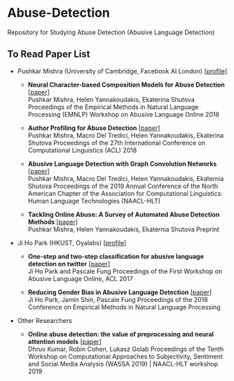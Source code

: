 # Abuse-Detection
Repository for Studying Abuse Detection (Abusive Language Detection)

## To Read Paper List

* Pushkar Mishra (University of Cambridge, Facebook AI London) [[profile]](https://scholar.google.com/citations?user=bVcZ1qkAAAAJ&hl=en)
  - **Neural Character-based Composition Models for Abuse Detection** [[paper]](https://www.aclweb.org/anthology/W18-5101.pdf)<br>
  Pushkar Mishra, Helen Yannakoudakis, Ekaterina Shutova<br>
  Proceedings of the Empirical Methods in Natural Language Processing (EMNLP) Workshop on Abusive Language Online 2018

  - **Author Profiling for Abuse Detection** [[paper]](https://www.aclweb.org/anthology/C18-1093.pdf)<br>
  Pushkar Mishra, Macro Del Tredici, Helen Yannakoudakis, Ekaterina Shutova
  Proceedings of the 27th International Conference on Computational Linguistics (ACL) 2018

  - **Abusive Language Detection with Graph Convolution Networks** [[paper]](https://arxiv.org/pdf/1904.04073.pdf)<br>
  Pushkar Mishra, Macro Del Tredici, Helen Yannakoudakis, Ekaternia Shutova
  Proceedings of the 2019 Annual Conference of the North American Chapter of the Association for Computational Linguistics: Human Language Technologies (NAACL-HLT)
  
  - **Tackling Online Abuse: A Survey of Automated Abuse Detection Methods** [[paper]](https://arxiv.org/pdf/1908.06024.pdf)<br>
  Pushkar Mishra, Helen Yannakoudakis, Ekaternia Shutova
  Preprint

* Ji Ho Park (HKUST, Oyalabs) [[profile]](https://scholar.google.com/citations?hl=en&user=_8TAJDIAAAAJ)
  - **One-step and two-step classification for abusive language detection on twitter** [[paper]](https://arxiv.org/ftp/arxiv/papers/1706/1706.01206.pdf)<br>
  Ji Ho Park and Pascale Fung
  Proceedings of the First Workshop on Abusive Language Online, ACL 2017
  
  - **Reducing Gender Bias in Abusive Language Detection** [[paper]](https://arxiv.org/pdf/1808.07231.pdf)<br>
  Ji Ho Park, Jamin Shin, Pascale Fung
  Proceedings of the 2018 Conference on Empirical Methods in Natural Language Processing

* Other Researchers
  - **Online abuse detection: the value of preprocessing and neural attention models** [[paper]](https://www.aclweb.org/anthology/W19-1303.pdf)<br>
  Dhruv Kumar, Robin Cohen, Lukasz Golab
  Proceedings of the Tenth Workshop on Computational Approaches to Subjectivity, Sentiment and Social Media Analysis (WASSA 2019) | NAACL-HLT workshop 2019
